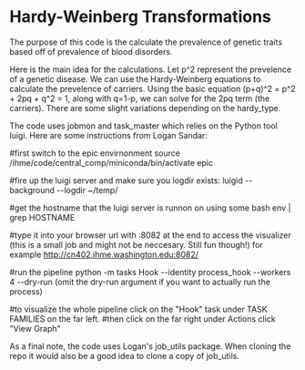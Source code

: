 # Hardy-Weinberg Transformations

The purpose of this code is the calculate the prevalence of genetic traits based off of prevalence of blood disorders. 

Here is the main idea for the calculations. Let p^2 represent the prevelence of a genetic disease. We can use the Hardy-Weinberg equations 
to calculate the prevelence of carriers. Using the basic equation (p+q)^2 = p^2 + 2pq + q^2 = 1, along with q=1-p, we can solve for the
2pq term (the carriers). There are some slight variations depending on the hardy_type. 

The code uses jobmon and task_master which relies on the Python tool luigi. Here are some instructions from Logan Sandar:

#first switch to the epic envirnonment
source /ihme/code/central_comp/miniconda/bin/activate epic

#fire up the luigi server and make sure you logdir exists:
luigid --background --logdir ~/temp/

#get the hostname that the luigi server is runnon on using some bash
env | grep HOSTNAME

#type it into your browser url with :8082 at the end to access the visualizer (this is a small job and might not be neccesary. Still fun though!)
for example http://cn402.ihme.washington.edu:8082/

#run the pipeline
python -m tasks Hook --identity process_hook --workers 4 --dry-run (omit the dry-run argument if you want to actually run the process)

#to visualize the whole pipeline click on the "Hook" task under TASK FAMILIES on the far left.
#then click on the far right under Actions click "View Graph"

As a final note, the code uses Logan's job_utils package. When cloning the repo it would also be a good idea to clone a copy of job_utils. 






